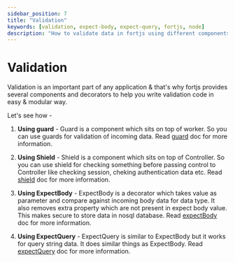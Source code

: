 ```yaml
---
sidebar_position: 7
title: "Validation"
keywords: [validation, expect-body, expect-query, fortjs, node]
description: "How to validate data in fortjs using different components & decorators."
---
```


# Validation

Validation is an important part of any application & that's why fortjs provides several components and decorators to help you write validation code in easy & modular way.

Let's see how - 

1. **Using guard** - Guard is a component which sits on top of worker. So you can use guards for validation of incoming data. Read [guard](/docs/component/guard) doc for more information.

2. **Using Shield** - Shield is a component which sits on top of Controller. So you can use shield for checking something before passing control to Controller like checking session, cheking authentication data etc. Read [shield](/docs/component/shield) doc for more information.

3. **Using ExpectBody** - ExpectBody is a decorator which takes value as parameter and compare against incoming body data for data type. It also removes extra property which are not present in expect body value. This makes secure to store data in nosql database. Read [expectBody](/docs/decorators/expect-body) doc for more information.

4. **Using ExpectQuery** - ExpectQuery is similar to ExpectBody but it works for query string data. It does similar things as ExpectBody. Read [expectQuery](/docs/decorators/expect-query) doc for more information.

